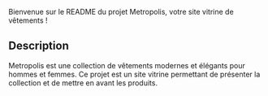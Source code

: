 Bienvenue sur le README du projet Metropolis, 
votre site vitrine de vêtements !

## Description
Metropolis est une collection de vêtements modernes et élégants pour hommes et femmes. Ce projet est un site vitrine permettant de présenter la collection et de mettre en avant les produits.
